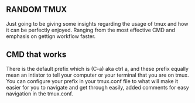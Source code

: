 ## RANDOM TMUX

Just going to be giving some insights regarding the usage of tmux and how it can be perfectly enjoyed.
Ranging from the most effective CMD and emphasis on gettign workflow faster.


## CMD that works

There is the default prefix which is (C-a) aka ctrl a, and these prefix equally mean an intiator to tell your computer or your terminal that you are on tmux.
You can configure your prefix in your tmux.conf file to what will make it easier for you to navigate and get through easily, added comments for easy navigation in the tmux.conf.

